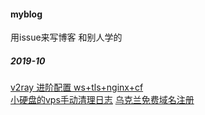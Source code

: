 #### myblog
用issue来写博客 和别人学的

##### 2019-10
[v2ray 进阶配置 ws+tls+nginx+cf](https://github.com/dalaolala/myblog/issues/1)<br>
[小硬盘的vps手动清理日志](https://github.com/dalaolala/myblog/issues/2)
[乌克兰免费域名注册](https://github.com/dalaolala/myblog/issues/3)
